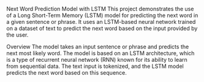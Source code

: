 Next Word Prediction Model with LSTM
This project demonstrates the use of a Long Short-Term Memory (LSTM) model for predicting the next word in a given sentence or phrase. It uses an LSTM-based neural network trained on a dataset of text to predict the next word based on the input provided by the user.

Overview
The model takes an input sentence or phrase and predicts the next most likely word. The model is based on an LSTM architecture, which is a type of recurrent neural network (RNN) known for its ability to learn from sequential data. The text input is tokenized, and the LSTM model predicts the next word based on this sequence.
